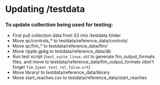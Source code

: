 # Updating /testdata  

### To update collection being used for testing:

- First pull collection data from S3 into /testdata folder
- Move qc/controls_* to testdata/reference_data/controls/
- Move qc/fim_* to testdata/reference_data/fim/
- Move ripple.gpkg to testdata/reference_data/db
- Run test script (`test_suite_linux.sh`) to generate fim_output_formats files, and move to testdata/reference_data/fim_output_formats (don't forget `fim_2year_test_rel_false.vrt`)
- Move library/ to testdata/reference_data/library
- Move start_reaches.csv to testdata/reference_data/start_reaches